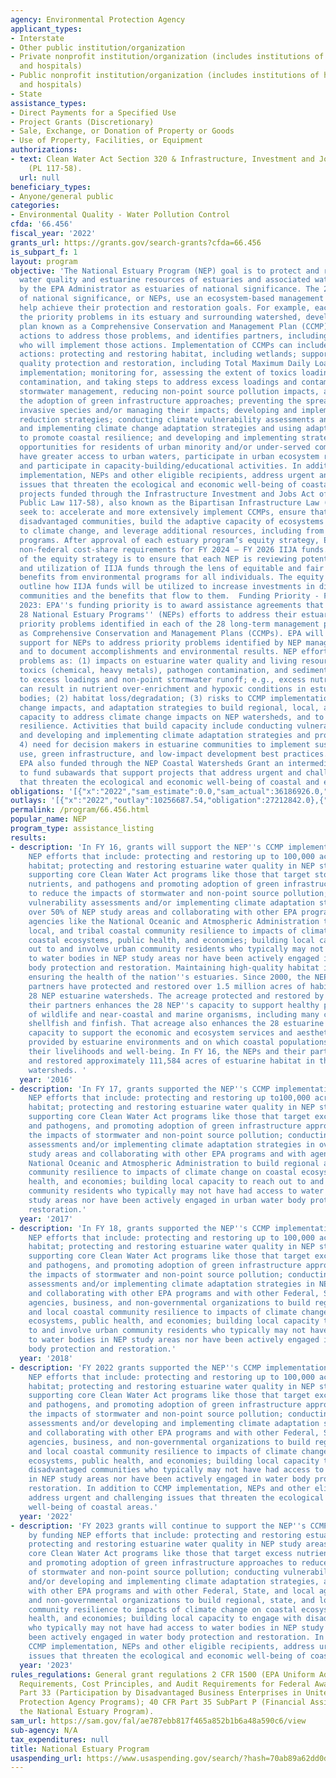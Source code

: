 ```yaml
---
agency: Environmental Protection Agency
applicant_types:
- Interstate
- Other public institution/organization
- Private nonprofit institution/organization (includes institutions of higher education
  and hospitals)
- Public nonprofit institution/organization (includes institutions of higher education
  and hospitals)
- State
assistance_types:
- Direct Payments for a Specified Use
- Project Grants (Discretionary)
- Sale, Exchange, or Donation of Property or Goods
- Use of Property, Facilities, or Equipment
authorizations:
- text: Clean Water Act Section 320 & Infrastructure, Investment and Jobs Act (IIJA)
    (PL 117-58).
  url: null
beneficiary_types:
- Anyone/general public
categories:
- Environmental Quality - Water Pollution Control
cfda: '66.456'
fiscal_year: '2022'
grants_url: https://grants.gov/search-grants?cfda=66.456
is_subpart_f: 1
layout: program
objective: 'The National Estuary Program (NEP) goal is to protect and restore the
  water quality and estuarine resources of estuaries and associated watersheds designated
  by the EPA Administrator as estuaries of national significance. The 28 estuaries
  of national significance, or NEPs, use an ecosystem-based management approach to
  help achieve their protection and restoration goals. For example, each NEP characterizes
  the priority problems in its estuary and surrounding watershed, develops a long-term
  plan known as a Comprehensive Conservation and Management Plan (CCMP) that identifies
  actions to address those problems, and identifies partners, including lead entities,
  who will implement those actions. Implementation of CCMPs can include the following
  actions: protecting and restoring habitat, including wetlands; supporting water
  quality protection and restoration, including Total Maximum Daily Load (TMDL) plan
  implementation; monitoring for, assessing the extent of toxics loadings and pathogen
  contamination, and taking steps to address excess loadings and contamination; implementing
  stormwater management, reducing non-point source pollution impacts, and promoting
  the adoption of green infrastructure approaches; preventing the spread of aquatic
  invasive species and/or managing their impacts; developing and implementing nutrient
  reduction strategies; conducting climate vulnerability assessments and developing
  and implementing climate change adaptation strategies and using adaptation tools
  to promote coastal resilience; and developing and implementing strategies to provide
  opportunities for residents of urban minority and/or under-served communities to
  have greater access to urban waters, participate in urban ecosystem restoration,
  and participate in capacity-building/educational activities. In addition to CCMP
  implementation, NEPs and other eligible recipients, address urgent and challenging
  issues that threaten the ecological and economic well-being of coastal areas. NEP
  projects funded through the Infrastructure Investment and Jobs Act of 2021 (IIJA,
  Public Law 117-58), also known as the Bipartisan Infrastructure Law (BIL), should
  seek to: accelerate and more extensively implement CCMPs, ensure that benefits reach
  disadvantaged communities, build the adaptive capacity of ecosystems and communities
  to climate change, and leverage additional resources, including from other IIJA
  programs. After approval of each estuary program’s equity strategy, EPA will waive
  non-federal cost-share requirements for FY 2024 – FY 2026 IIJA funds. The purpose
  of the equity strategy is to ensure that each NEP is reviewing potential projects
  and utilization of IIJA funds through the lens of equitable and fair access to the
  benefits from environmental programs for all individuals. The equity strategy should
  outline how IIJA funds will be utilized to increase investments in disadvantaged
  communities and the benefits that flow to them.  Funding Priority - Fiscal Year
  2023: EPA''s funding priority is to award assistance agreements that support the
  28 National Estuary Programs'' (NEPs) efforts to address their estuarine watersheds''
  priority problems identified in each of the 28 long-term management plans known
  as Comprehensive Conservation and Management Plans (CCMPs). EPA will provide focused
  support for NEPs to address priority problems identified by NEP management conferences
  and to document accomplishments and environmental results. NEP efforts address such
  problems as: (1) impacts on estuarine water quality and living resources of nutrients,
  toxics (chemical, heavy metals), pathogen contamination, and sediment attributable
  to excess loadings and non-point stormwater runoff; e.g., excess nutrient loadings
  can result in nutrient over-enrichment and hypoxic conditions in estuarine water
  bodies; (2) habitat loss/degradation; (3) risks to CCMP implementation due to climate
  change impacts, and adaptation strategies to build regional, local, and tribal officials''
  capacity to address climate change impacts on NEP watersheds, and to promote community
  resilience. Activities that build capacity include conducting vulnerability assessments
  and developing and implementing climate adaptation strategies and programs; and
  4) need for decision makers in estuarine communities to implement sustainable land
  use, green infrastructure, and low-impact development best practices. In FY 2023,
  EPA also funded through the NEP Coastal Watersheds Grant an intermediary organization
  to fund subawards that support projects that address urgent and challenging issues
  that threaten the ecological and economic well-being of coastal and estuarine areas.'
obligations: '[{"x":"2022","sam_estimate":0.0,"sam_actual":36186926.0,"usa_spending_actual":32835400.0},{"x":"2023","sam_estimate":54013000.0,"sam_actual":0.0,"usa_spending_actual":80427328.0},{"x":"2024","sam_estimate":47112000.0,"sam_actual":0.0,"usa_spending_actual":36292600.0}]'
outlays: '[{"x":"2022","outlay":10256687.54,"obligation":27212842.0},{"x":"2023","outlay":21457115.58,"obligation":72298628.0},{"x":"2024","outlay":795843.44,"obligation":15561400.0}]'
permalink: /program/66.456.html
popular_name: NEP
program_type: assistance_listing
results:
- description: 'In FY 16, grants will support the NEP''s CCMP implementation by funding
    NEP efforts that include: protecting and restoring up to 100,000 acres of estuarine
    habitat; protecting and restoring estuarine water quality in NEP study areas;
    supporting core Clean Water Act programs like those that target stormwater, excess
    nutrients, and pathogens and promoting adoption of green infrastructure approaches
    to reduce the impacts of stormwater and non-point source pollution; conducting
    vulnerability assessments and/or implementing climate adaptation strategies in
    over 50% of NEP study areas and collaborating with other EPA programs and with
    agencies like the National Oceanic and Atmospheric Administration to build regional,
    local, and tribal coastal community resilience to impacts of climate change on
    coastal ecosystems, public health, and economies; building local capacity to reach
    out to and involve urban community residents who typically may not have had access
    to water bodies in NEP study areas nor have been actively engaged in urban water
    body protection and restoration. Maintaining high-quality habitat is one way of
    ensuring the health of the nation''s estuaries. Since 2000, the NEPs and their
    partners have protected and restored over 1.5 million acres of habitat in the
    28 NEP estuarine watersheds. The acreage protected and restored by the NEPs and
    their partners enhances the 28 NEP''s capacity to support healthy populations
    of wildlife and near-coastal and marine organisms, including many commercially-valuable
    shellfish and finfish. That acreage also enhances the 28 estuarine watersheds''
    capacity to support the economic and ecosystem services and aesthetic qualities
    provided by estuarine environments and on which coastal populations depend for
    their livelihoods and well-being. In FY 16, the NEPs and their partners protected
    and restored approximately 111,584 acres of estuarine habitat in their estuarine
    watersheds. '
  year: '2016'
- description: 'In FY 17, grants supported the NEP''s CCMP implementation by funding
    NEP efforts that include: protecting and restoring up to100,000 acres of estuarine
    habitat; protecting and restoring estuarine water quality in NEP study areas;
    supporting core Clean Water Act programs like those that target excess nutrients
    and pathogens, and promoting adoption of green infrastructure approaches to reduce
    the impacts of stormwater and non-point source pollution; conducting vulnerability
    assessments and/or implementing climate adaptation strategies in over 50% of NEP
    study areas and collaborating with other EPA programs and with agencies like the
    National Oceanic and Atmospheric Administration to build regional and local coastal
    community resilience to impacts of climate change on coastal ecosystems, public
    health, and economies; building local capacity to reach out to and involve urban
    community residents who typically may not have had access to water bodies in NEP
    study areas nor have been actively engaged in urban water body protection and
    restoration.'
  year: '2017'
- description: 'In FY 18, grants supported the NEP''s CCMP implementation by funding
    NEP efforts that include: protecting and restoring up to 100,000 acres of estuarine
    habitat; protecting and restoring estuarine water quality in NEP study areas;
    supporting core Clean Water Act programs like those that target excess nutrients
    and pathogens, and promoting adoption of green infrastructure approaches to reduce
    the impacts of stormwater and non-point source pollution; conducting vulnerability
    assessments and/or implementing climate adaptation strategies in NEP study areas,
    and collaborating with other EPA programs and with other Federal, State, and local
    agencies, business, and non-governmental organizations to build regional, state,
    and local coastal community resilience to impacts of climate change on coastal
    ecosystems, public health, and economies; building local capacity to reach out
    to and involve urban community residents who typically may not have had access
    to water bodies in NEP study areas nor have been actively engaged in urban water
    body protection and restoration.'
  year: '2018'
- description: 'FY 2022 grants supported the NEP''s CCMP implementation by funding
    NEP efforts that include: protecting and restoring up to 100,000 acres of estuarine
    habitat; protecting and restoring estuarine water quality in NEP study areas;
    supporting core Clean Water Act programs like those that target excess nutrients
    and pathogens, and promoting adoption of green infrastructure approaches to reduce
    the impacts of stormwater and non-point source pollution; conducting vulnerability
    assessments and/or developing and implementing climate adaptation strategies,
    and collaborating with other EPA programs and with other Federal, State, and local
    agencies, business, and non-governmental organizations to build regional, state,
    and local coastal community resilience to impacts of climate change on coastal
    ecosystems, public health, and economies; building local capacity to engage with
    disadvantaged communities who typically may not have had access to water bodies
    in NEP study areas nor have been actively engaged in water body protection and
    restoration. In addition to CCMP implementation, NEPs and other eligible recipients,
    address urgent and challenging issues that threaten the ecological and economic
    well-being of coastal areas.'
  year: '2022'
- description: 'FY 2023 grants will continue to support the NEP''s CCMP implementation
    by funding NEP efforts that include: protecting and restoring estuarine habitat;
    protecting and restoring estuarine water quality in NEP study areas; supporting
    core Clean Water Act programs like those that target excess nutrients and pathogens,
    and promoting adoption of green infrastructure approaches to reduce the impacts
    of stormwater and non-point source pollution; conducting vulnerability assessments
    and/or developing and implementing climate adaptation strategies, and collaborating
    with other EPA programs and with other Federal, State, and local agencies, business,
    and non-governmental organizations to build regional, state, and local coastal
    community resilience to impacts of climate change on coastal ecosystems, public
    health, and economies; building local capacity to engage with disadvantaged communities
    who typically may not have had access to water bodies in NEP study areas nor have
    been actively engaged in water body protection and restoration. In addition to
    CCMP implementation, NEPs and other eligible recipients, address urgent and challenging
    issues that threaten the ecological and economic well-being of coastal areas.'
  year: '2023'
rules_regulations: General grant regulations 2 CFR 1500 (EPA Uniform Administrative
  Requirements, Cost Principles, and Audit Requirements for Federal Awards); 40 CFR
  Part 33 (Participation by Disadvantaged Business Enterprises in United States Environmental
  Protection Agency Programs); 40 CFR Part 35 SubPart P (Financial Assistance for
  the National Estuary Program).
sam_url: https://sam.gov/fal/ae787ebb817f465a852b1b6a48a590c6/view
sub-agency: N/A
tax_expenditures: null
title: National Estuary Program
usaspending_url: https://www.usaspending.gov/search/?hash=70ab89a62dd0d3c0070a59f90394ebc4
---
```

